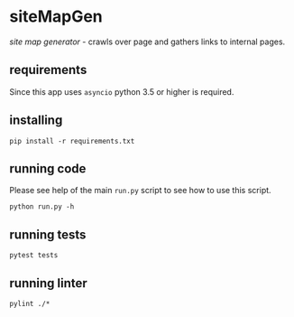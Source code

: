 # siteMapGen

*site map generator* - crawls over page and gathers links to internal pages.


## requirements

Since this app uses ``asyncio`` python 3.5 or higher is required.


## installing

```
pip install -r requirements.txt
```


## running code

Please see help of the main `run.py` script to see how to use this script.

```
python run.py -h
```


## running tests

```
pytest tests
```


## running linter

```
pylint ./*
```
